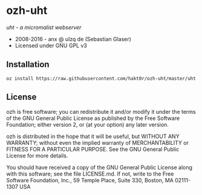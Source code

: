 ozh-uht
========
*uht - a micromalist webserver*

* 2008-2016 - anx @ ulzq de (Sebastian Glaser)
* Licensed under GNU GPL v3

Installation
------------

    oz install https://raw.githubusercontent.com/hakt0r/ozh-uht/master/uht

License
-------

ozh is free software; you can redistribute it and/or modify
it under the terms of the GNU General Public License as published by
the Free Software Foundation; either version 2, or (at your option)
any later version.

ozh is distributed in the hope that it will be useful,
but WITHOUT ANY WARRANTY; without even the implied warranty of
MERCHANTABILITY or FITNESS FOR A PARTICULAR PURPOSE.  See the
GNU General Public License for more details.

You should have received a copy of the GNU General Public License
along with this software; see the file LICENSE.md.  If not, write to
the Free Software Foundation, Inc., 59 Temple Place, Suite 330,
Boston, MA 02111-1307 USA
